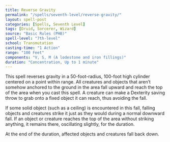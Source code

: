 ```yaml
---
title: Reverse Gravity
permalink: "/spells/seventh-level/reverse-gravity/"
layout: spell-post
categories: [Spells, Seventh Level]
tags: [Druid, Sorcerer, Wizard]
source: "Basic Rules (PHB)"
spell-level: "7th-level"
school: Transmutation
casting-time: "1 Action"
range: "100 Feet"
components: "V, S, M (A lodestone and iron fillings)"
duration: "Concentration, Up to 1 minute"
---
```


This spell reverses gravity in a 50-foot-radius, 100-foot high cylinder centered on a point within range. All creatures and objects that aren’t somehow anchored to the ground in the area fall upward and reach the top of the area when you cast this spell. A creature can make a Dexterity saving throw to grab onto a fixed object it can reach, thus avoiding the fall.

If some solid object (such as a ceiling) is encountered in this fall, falling objects and creatures strike it just as they would during a normal downward fall. If an object or creature reaches the top of the area without striking anything, it remains there, oscillating slightly, for the duration.

At the end of the duration, affected objects and creatures fall back down.